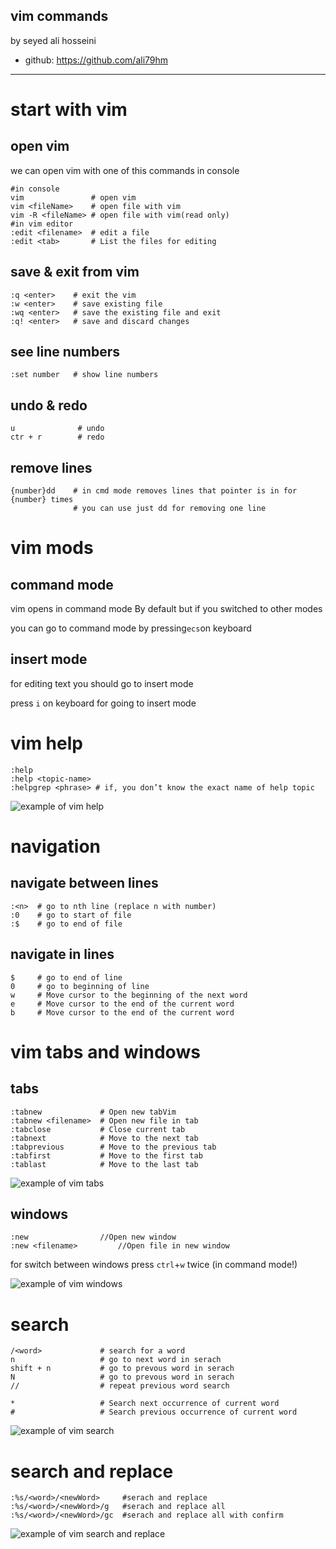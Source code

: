 vim commands
---
by seyed ali hosseini

  - 
    github: https://github.com/ali79hm
---
# start with vim
## open vim
we can open vim with one of this commands in console
```shell
#in console
vim               # open vim
vim <fileName>    # open file with vim
vim -R <fileName> # open file with vim(read only)
#in vim editor
:edit <filename>  # edit a file 
:edit <tab>       # List the files for editing
```
## save & exit from vim

```shell 
:q <enter>    # exit the vim 
:w <enter>    # save existing file 
:wq <enter>   # save the existing file and exit 
:q! <enter>   # save and discard changes
```

## see line numbers

```shell
:set number   # show line numbers
```
## undo & redo
```shell
u              # undo 
ctr + r        # redo
```
## remove lines
```shell
{number}dd    # in cmd mode removes lines that pointer is in for {number} times
              # you can use just dd for removing one line
```
# vim mods
## command mode
vim opens in command mode By default but if you switched to other modes 

you can go to command mode by pressing```ecs```on keyboard 

## insert mode
for editing text you should go to insert mode 

press ```i``` on keyboard for going to insert mode

# vim help
```shell
:help
:help <topic-name>
:helpgrep <phrase> # if, you don’t know the exact name of help topic
```
![example of vim help](picture/vim-help-modes.png "example of vim help")

# navigation

## navigate between lines
 
```shell
:<n>  # go to nth line (replace n with number)
:0    # go to start of file
:$    # go to end of file
```

## navigate in lines

```shell
$     # go to end of line
0     # go to beginning of line
w     # Move cursor to the beginning of the next word
e     # Move cursor to the end of the current word
b     # Move cursor to the end of the current word
```

# vim tabs and windows
## tabs
```shell
:tabnew             # Open new tabVim
:tabnew <filename>  # Open new file in tab
:tabclose           # Close current tab
:tabnext            # Move to the next tab
:tabprevious        # Move to the previous tab
:tabfirst           # Move to the first tab
:tablast            # Move to the last tab
```
![example of vim tabs](picture/vim-tabs.png "example of vim tabs")
## windows
```shell
:new                //Open new window
:new <filename>         //Open file in new window
```
for switch between windows press ```ctrl```+```w``` twice (in command mode!)

![example of vim windows](picture/vim-windows.png "example of vim tabs")

# search
```shell
/<word>             # search for a word 
n                   # go to next word in serach
shift + n           # go to prevous word in serach
N                   # go to prevous word in serach
//                  # repeat previous word search

*                   # Search next occurrence of current word
#                   # Search previous occurrence of current word
```
![example of vim search](picture/vim-search.png "example of vim tabs")
# search and replace
```shell
:%s/<word>/<newWord>     #serach and replace
:%s/<word>/<newWord>/g   #serach and replace all
:%s/<word>/<newWord>/gc  #serach and replace all with confirm
```
![example of vim search and replace](picture/vim-searchandreplace.png "example of vim tabs")

